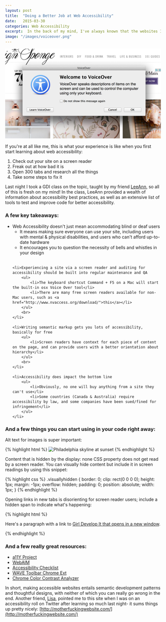```yaml
---
layout: post
title:  "Doing a Better Job at Web Accessibility"
date:   2015-03-30
categories: Web Accessibility
excerpt:  In the back of my mind, I've always known that the websites I've done for fun and for work probably have had some range of accessibility issues. Last night, I took a class on the topic and learned how to run an accessibility audit on sites. The results were... scary! But thankfully, not so hard to fix.
image: "/images/voiceover.png"
---
```


<img src="/images/voiceover.png">

If you're at all like me, this is what your experience is like when you first start learning about web accessibility:

<ol>
	<li>Check out your site on a screen reader</li>
	<li>Freak out at how bad it is</li>
	<li>Open 300 tabs and research all the things</li>
	<li>Take some steps to fix it</li>
</ol>

Last night I took a GDI class on the topic, taught by my friend [LeeAnn](http://www.twitter.com/_leekinney), so all of this is fresh on my mind! In the class, LeeAnn provided a wealth of information about accessibility best practices, as well as an extensive list of tools to test and improve code for better accessibility.

### A few key takeaways: ###

<ul>
	<li>Web Accessibility doesn't just mean accommodating blind or deaf users 
		<ul>
			<li>It means making sure everyone can use your site, including users with mental & physical disabilities, and users who can't afford up-to-date hardware</li>
			<li>It encourages you to question the necessity of bells and whistles in your design</li>
		</ul>
		<br>
	</li>

	<li>Experiencing a site via a screen reader and auditing for accessibility should be built into regular maintenance and QA
		<ul>
			<li>The keyboard shortcut Command + F5 on a Mac will start the built-in osx Voice Over tool</li>
			<li>There are many free screen readers available for non-Mac users, such as <a href="http://www.nvaccess.org/download/">this</a></li>
		</ul>
		<br>
	</li>

	<li>Writing semantic markup gets you lots of accessibility, basically for free
		<ul>
			<li>Screen readers have context for each piece of content on the page, and can provide users with a better orientation about hierarchy</li>
		</ul>
		<br>
	</li>

	<li>Accessibility does impact the bottom line
		<ul>
			<li>Obviously, no one will buy anything from a site they can't use</li>
			<li>Some countries (Canada & Australia) require accessibility by law, and some companies have been sued/fined for infringement</li>
		</ul>
	</li>
</ul>

### And a few things you can start using in your code right away: ###

Alt text for images is super important:

{% highlight html %}
<img src="philadelphia-skyline.jpg" alt="Philadelphia skyline at sunset">
{% endhighlight %}

Content that is hidden by the display: none CSS property does not get read by a screen reader. You can visually hide content but include it in screen readings by using this snippet:

{% highlight css %}
.visuallyhidden {
    border: 0;
    clip: rect(0 0 0 0);
    height: 1px;
    margin: -1px;
    overflow: hidden;
    padding: 0;
    position: absolute;
    width: 1px;
}
{% endhighlight %}


Opening links in new tabs is disorienting for screen reader users; include a hidden span to indicate what's happening:

{% highlight html %}
<p>Here's a paragraph with a link to <a href='http://girldevelopit.com' target=
'_blank'>Girl Develop It<span class="visuallyhidden"> that opens in a new 
window</span></a>.</p>
{% endhighlight %}


### And a few really great resources: ###

* [a11Y Project](http://a11yproject.com/)
* [WebAIM](http://webaim.org/)
* [Accessibility Checklist](http://design4access.nomensa.com/checklist.html)
* [WAVE Toolbar Chrome Ext](http://wave.webaim.org/toolbar/)
* [Chrome Color Contrast Analyzer](https://chrome.google.com/webstore/detail/color-contrast-analyzer/dagdlcijhfbmgkjokkjicnnfimlebcll?hl=en)


In short, making accessible websites entails semantic development patterns and thoughtful designs, with neither of which you can really go wrong in the end. Another friend, [Lisa](http://www.twitter.com/_lisli), pointed me to this site when I was on an accessibility roll on Twitter after learning so much last night- it sums things up pretty nicely: [http://motherfuckingwebsite.com/](http://motherfuckingwebsite.com/)



